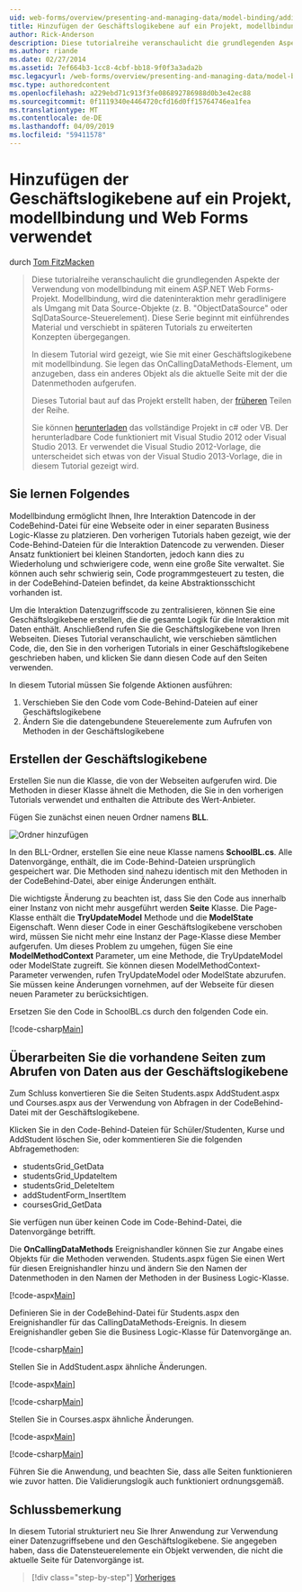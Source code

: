 ```yaml
---
uid: web-forms/overview/presenting-and-managing-data/model-binding/adding-business-logic-layer
title: Hinzufügen der Geschäftslogikebene auf ein Projekt, modellbindung und Web Forms verwendet. | Microsoft-Dokumentation
author: Rick-Anderson
description: Diese tutorialreihe veranschaulicht die grundlegenden Aspekte der Verwendung von modellbindung mit einem ASP.NET Web Forms-Projekt. Modellbindung macht die dateninteraktion Weitere gerade-...
ms.author: riande
ms.date: 02/27/2014
ms.assetid: 7ef664b3-1cc8-4cbf-bb18-9f0f3a3ada2b
msc.legacyurl: /web-forms/overview/presenting-and-managing-data/model-binding/adding-business-logic-layer
msc.type: authoredcontent
ms.openlocfilehash: a229ebd71c913f3fe086892786988d0b3e42ec88
ms.sourcegitcommit: 0f1119340e4464720cfd16d0ff15764746ea1fea
ms.translationtype: MT
ms.contentlocale: de-DE
ms.lasthandoff: 04/09/2019
ms.locfileid: "59411578"
---
```

# <a name="adding-business-logic-layer-to-a-project-that-uses-model-binding-and-web-forms"></a>Hinzufügen der Geschäftslogikebene auf ein Projekt, modellbindung und Web Forms verwendet

durch [Tom FitzMacken](https://github.com/tfitzmac)

> Diese tutorialreihe veranschaulicht die grundlegenden Aspekte der Verwendung von modellbindung mit einem ASP.NET Web Forms-Projekt. Modellbindung, wird die dateninteraktion mehr geradlinigere als Umgang mit Data Source-Objekte (z. B. "ObjectDataSource" oder SqlDataSource-Steuerelement). Diese Serie beginnt mit einführendes Material und verschiebt in späteren Tutorials zu erweiterten Konzepten übergegangen.
> 
> In diesem Tutorial wird gezeigt, wie Sie mit einer Geschäftslogikebene mit modellbindung. Sie legen das OnCallingDataMethods-Element, um anzugeben, dass ein anderes Objekt als die aktuelle Seite mit der die Datenmethoden aufgerufen.
> 
> Dieses Tutorial baut auf das Projekt erstellt haben, der [früheren](retrieving-data.md) Teilen der Reihe.
> 
> Sie können [herunterladen](https://go.microsoft.com/fwlink/?LinkId=286116) das vollständige Projekt in c# oder VB. Der herunterladbare Code funktioniert mit Visual Studio 2012 oder Visual Studio 2013. Er verwendet die Visual Studio 2012-Vorlage, die unterscheidet sich etwas von der Visual Studio 2013-Vorlage, die in diesem Tutorial gezeigt wird.


## <a name="what-youll-build"></a>Sie lernen Folgendes

Modellbindung ermöglicht Ihnen, Ihre Interaktion Datencode in der CodeBehind-Datei für eine Webseite oder in einer separaten Business Logic-Klasse zu platzieren. Den vorherigen Tutorials haben gezeigt, wie der Code-Behind-Dateien für die Interaktion Datencode zu verwenden. Dieser Ansatz funktioniert bei kleinen Standorten, jedoch kann dies zu Wiederholung und schwierigere code, wenn eine große Site verwaltet. Sie können auch sehr schwierig sein, Code programmgesteuert zu testen, die in der CodeBehind-Dateien befindet, da keine Abstraktionsschicht vorhanden ist.

Um die Interaktion Datenzugriffscode zu zentralisieren, können Sie eine Geschäftslogikebene erstellen, die die gesamte Logik für die Interaktion mit Daten enthält. Anschließend rufen Sie die Geschäftslogikebene von Ihren Webseiten. Dieses Tutorial veranschaulicht, wie verschieben sämtlichen Code, die, den Sie in den vorherigen Tutorials in einer Geschäftslogikebene geschrieben haben, und klicken Sie dann diesen Code auf den Seiten verwenden.

In diesem Tutorial müssen Sie folgende Aktionen ausführen:

1. Verschieben Sie den Code vom Code-Behind-Dateien auf einer Geschäftslogikebene
2. Ändern Sie die datengebundene Steuerelemente zum Aufrufen von Methoden in der Geschäftslogikebene

## <a name="create-business-logic-layer"></a>Erstellen der Geschäftslogikebene

Erstellen Sie nun die Klasse, die von der Webseiten aufgerufen wird. Die Methoden in dieser Klasse ähnelt die Methoden, die Sie in den vorherigen Tutorials verwendet und enthalten die Attribute des Wert-Anbieter.

Fügen Sie zunächst einen neuen Ordner namens **BLL**.

![Ordner hinzufügen](adding-business-logic-layer/_static/image1.png)

In den BLL-Ordner, erstellen Sie eine neue Klasse namens **SchoolBL.cs**. Alle Datenvorgänge, enthält, die im Code-Behind-Dateien ursprünglich gespeichert war. Die Methoden sind nahezu identisch mit den Methoden in der CodeBehind-Datei, aber einige Änderungen enthält.

Die wichtigste Änderung zu beachten ist, dass Sie den Code aus innerhalb einer Instanz von nicht mehr ausgeführt werden **Seite** Klasse. Die Page-Klasse enthält die **TryUpdateModel** Methode und die **ModelState** Eigenschaft. Wenn dieser Code in einer Geschäftslogikebene verschoben wird, müssen Sie nicht mehr eine Instanz der Page-Klasse diese Member aufgerufen. Um dieses Problem zu umgehen, fügen Sie eine **ModelMethodContext** Parameter, um eine Methode, die TryUpdateModel oder ModelState zugreift. Sie können diesen ModelMethodContext-Parameter verwenden, rufen TryUpdateModel oder ModelState abzurufen. Sie müssen keine Änderungen vornehmen, auf der Webseite für diesen neuen Parameter zu berücksichtigen.

Ersetzen Sie den Code in SchoolBL.cs durch den folgenden Code ein.

[!code-csharp[Main](adding-business-logic-layer/samples/sample1.cs)]

## <a name="revise-existing-pages-to-retrieve-data-from-business-logic-layer"></a>Überarbeiten Sie die vorhandene Seiten zum Abrufen von Daten aus der Geschäftslogikebene

Zum Schluss konvertieren Sie die Seiten Students.aspx AddStudent.aspx und Courses.aspx aus der Verwendung von Abfragen in der CodeBehind-Datei mit der Geschäftslogikebene.

Klicken Sie in den Code-Behind-Dateien für Schüler/Studenten, Kurse und AddStudent löschen Sie, oder kommentieren Sie die folgenden Abfragemethoden:

- studentsGrid\_GetData
- studentsGrid\_UpdateItem
- studentsGrid\_DeleteItem
- addStudentForm\_InsertItem
- coursesGrid\_GetData

Sie verfügen nun über keinen Code im Code-Behind-Datei, die Datenvorgänge betrifft.

Die **OnCallingDataMethods** Ereignishandler können Sie zur Angabe eines Objekts für die Methoden verwenden. Students.aspx fügen Sie einen Wert für diesen Ereignishandler hinzu und ändern Sie den Namen der Datenmethoden in den Namen der Methoden in der Business Logic-Klasse.

[!code-aspx[Main](adding-business-logic-layer/samples/sample2.aspx?highlight=3-4,8)]

Definieren Sie in der CodeBehind-Datei für Students.aspx den Ereignishandler für das CallingDataMethods-Ereignis. In diesem Ereignishandler geben Sie die Business Logic-Klasse für Datenvorgänge an.

[!code-csharp[Main](adding-business-logic-layer/samples/sample3.cs)]

Stellen Sie in AddStudent.aspx ähnliche Änderungen.

[!code-aspx[Main](adding-business-logic-layer/samples/sample4.aspx?highlight=3-4)]

[!code-csharp[Main](adding-business-logic-layer/samples/sample5.cs)]

Stellen Sie in Courses.aspx ähnliche Änderungen.

[!code-aspx[Main](adding-business-logic-layer/samples/sample6.aspx?highlight=3-4)]

[!code-csharp[Main](adding-business-logic-layer/samples/sample7.cs)]

Führen Sie die Anwendung, und beachten Sie, dass alle Seiten funktionieren wie zuvor hatten. Die Validierungslogik auch funktioniert ordnungsgemäß.

## <a name="conclusion"></a>Schlussbemerkung

In diesem Tutorial strukturiert neu Sie Ihrer Anwendung zur Verwendung einer Datenzugriffsebene und den Geschäftslogikebene. Sie angegeben haben, dass die Datensteuerelemente ein Objekt verwenden, die nicht die aktuelle Seite für Datenvorgänge ist.

> [!div class="step-by-step"]
> [Vorheriges](using-query-string-values-to-retrieve-data.md)
